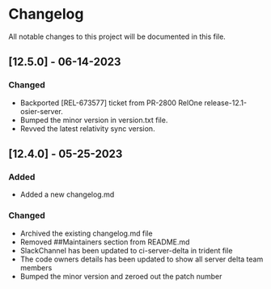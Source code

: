 # Changelog

All notable changes to this project will be documented in this file.

## [12.5.0] - 06-14-2023

### Changed

- Backported [REL-673577] ticket from PR-2800 RelOne release-12.1-osier-server.
- Bumped the minor version in version.txt file.
- Revved the latest relativity sync version.

## [12.4.0] - 05-25-2023

### Added

- Added a new changelog.md

### Changed

- Archived the existing changelog.md file
- Removed ##Maintainers section from README.md
- SlackChannel has been updated to ci-server-delta in trident file
- The code owners details has been updated to show all server delta team members
- Bumped the minor version and zeroed out the patch number